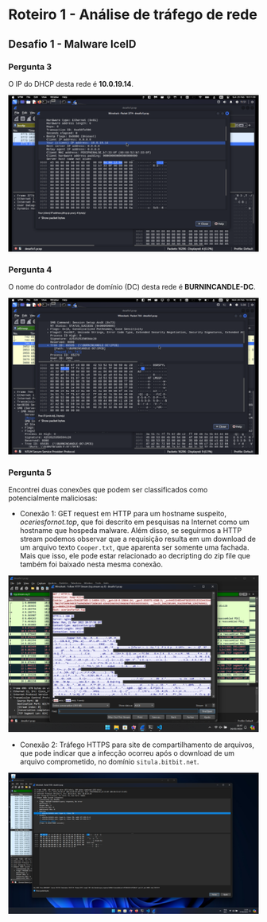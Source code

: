 # Roteiro 1 - Análise de tráfego de rede

## Desafio 1 - Malware IceID

### Pergunta 3

O IP do DHCP desta rede é **10.0.19.14**.

![Pergunta 3](./question03.png)

### Pergunta 4

O nome do controlador de domínio (DC) desta rede é **BURNINCANDLE-DC**.

![Pergunta 4](./question04.png)

### Pergunta 5
Encontrei duas conexões que podem ser classificados como potencialmente maliciosas:

- Conexão 1: GET request em HTTP para um hostname suspeito, *oceriesfornot.top*, que foi descrito em pesquisas na Internet como um hostname que hospeda malware. Além disso, se seguirmos a HTTP stream podemos observar que a requisição resulta em um download de um arquivo texto `Cooper.txt`, que aparenta ser somente uma fachada. Mais que isso, ele pode estar relacionado ao decripting do zip file que também foi baixado nesta mesma conexão.

![Pergunta 5-1](./question05-1.png)

- Conexão 2: Tráfego HTTPS para site de compartilhamento de arquivos, que pode indicar que a infecção ocorreu após o download de um arquivo comprometido, no domínio `situla.bitbit.net`.

![Pergunta 5-2](./question05-2.png)
